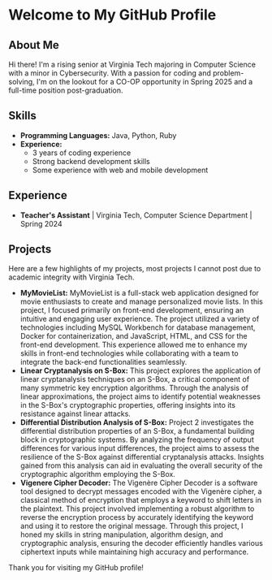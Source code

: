 # Welcome to My GitHub Profile

## About Me

Hi there! I'm a rising senior at Virginia Tech majoring in Computer Science with a minor in Cybersecurity. With a passion for coding and problem-solving, I'm on the lookout for a CO-OP opportunity in Spring 2025 and a full-time position post-graduation.

## Skills

- **Programming Languages:** Java, Python, Ruby
- **Experience:** 
  - 3 years of coding experience
  - Strong backend development skills
  - Some experience with web and mobile development

## Experience

- **Teacher's Assistant** | Virginia Tech, Computer Science Department | Spring 2024

## Projects

Here are a few highlights of my projects, most projects I cannot post due to academic integrity with Virginia Tech.

- **MyMovieList:** MyMovieList is a full-stack web application designed for movie enthusiasts to create and manage personalized movie lists. In this project, I focused primarily on front-end development, ensuring an intuitive and engaging user experience. The project utilized a variety of technologies including MySQL Workbench for database management, Docker for containerization, and JavaScript, HTML, and CSS for the front-end development. This experience allowed me to enhance my skills in front-end technologies while collaborating with a team to integrate the back-end functionalities seamlessly.
- **Linear Cryptanalysis on S-Box:** This project explores the application of linear cryptanalysis techniques on an S-Box, a critical component of many symmetric key encryption algorithms. Through the analysis of linear approximations, the project aims to identify potential weaknesses in the S-Box's cryptographic properties, offering insights into its resistance against linear attacks.
- **Differential Distribution Analysis of S-Box:** Project 2 investigates the differential distribution properties of an S-Box, a fundamental building block in cryptographic systems. By analyzing the frequency of output differences for various input differences, the project aims to assess the resilience of the S-Box against differential cryptanalysis attacks. Insights gained from this analysis can aid in evaluating the overall security of the cryptographic algorithm employing the S-Box.
- **Vigenere Cipher Decoder:** The Vigenère Cipher Decoder is a software tool designed to decrypt messages encoded with the Vigenère cipher, a classical method of encryption that employs a keyword to shift letters in the plaintext. This project involved implementing a robust algorithm to reverse the encryption process by accurately identifying the keyword and using it to restore the original message. Through this project, I honed my skills in string manipulation, algorithm design, and cryptographic analysis, ensuring the decoder efficiently handles various ciphertext inputs while maintaining high accuracy and performance.



Thank you for visiting my GitHub profile!
